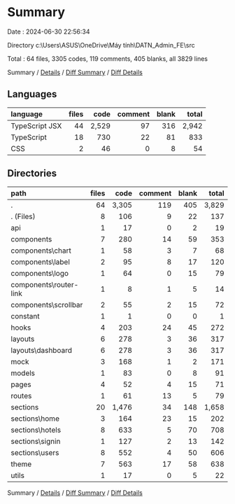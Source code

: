# Summary

Date : 2024-06-30 22:56:34

Directory c:\\Users\\ASUS\\OneDrive\\Máy tính\\DATN_Admin_FE\\src

Total : 64 files,  3305 codes, 119 comments, 405 blanks, all 3829 lines

Summary / [Details](details.md) / [Diff Summary](diff.md) / [Diff Details](diff-details.md)

## Languages
| language | files | code | comment | blank | total |
| :--- | ---: | ---: | ---: | ---: | ---: |
| TypeScript JSX | 44 | 2,529 | 97 | 316 | 2,942 |
| TypeScript | 18 | 730 | 22 | 81 | 833 |
| CSS | 2 | 46 | 0 | 8 | 54 |

## Directories
| path | files | code | comment | blank | total |
| :--- | ---: | ---: | ---: | ---: | ---: |
| . | 64 | 3,305 | 119 | 405 | 3,829 |
| . (Files) | 8 | 106 | 9 | 22 | 137 |
| api | 1 | 17 | 0 | 2 | 19 |
| components | 7 | 280 | 14 | 59 | 353 |
| components\\chart | 1 | 58 | 3 | 7 | 68 |
| components\\label | 2 | 95 | 8 | 17 | 120 |
| components\\logo | 1 | 64 | 0 | 15 | 79 |
| components\\router-link | 1 | 8 | 1 | 5 | 14 |
| components\\scrollbar | 2 | 55 | 2 | 15 | 72 |
| constant | 1 | 1 | 0 | 0 | 1 |
| hooks | 4 | 203 | 24 | 45 | 272 |
| layouts | 6 | 278 | 3 | 36 | 317 |
| layouts\\dashboard | 6 | 278 | 3 | 36 | 317 |
| mock | 3 | 168 | 1 | 2 | 171 |
| models | 1 | 83 | 0 | 8 | 91 |
| pages | 4 | 52 | 4 | 15 | 71 |
| routes | 1 | 61 | 13 | 5 | 79 |
| sections | 20 | 1,476 | 34 | 148 | 1,658 |
| sections\\home | 3 | 164 | 23 | 15 | 202 |
| sections\\hotels | 8 | 633 | 5 | 70 | 708 |
| sections\\signin | 1 | 127 | 2 | 13 | 142 |
| sections\\users | 8 | 552 | 4 | 50 | 606 |
| theme | 7 | 563 | 17 | 58 | 638 |
| utils | 1 | 17 | 0 | 5 | 22 |

Summary / [Details](details.md) / [Diff Summary](diff.md) / [Diff Details](diff-details.md)